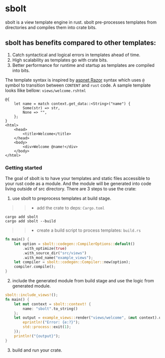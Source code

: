 # sbolt

sbolt is a view template engine in rust. sbolt pre-processes templates from directories and compiles them into crate bits. 

## sbolt has benefits compared to other templates:
1. Catch syntactical and logical errors in templates ahead of time.
2. High scalability as templates go with crate bits.
3. Better performance for runtime and startup as templates are compiled into bits.

The template syntax is inspired by [aspnet Razor](https://dotnet.microsoft.com/en-us/apps/aspnet) syntax which uses `@` symbol to transition between `CONTENT` and `rust` code. A sample template looks llike bellow: `views/welcome.rshtml`
```
@{
    let name = match context.get_data::<String>("name") {
        Some(str) => str,
        None => "",
    };
}
<html>
    <head>
        <title>Welcome</title>
    </head>
    <body>
        <div>Welcome @name!</div>
    </body>
</html>
```

### Getting started
The goal of sbolt is to have your templates and static files accessible to your rust code as a module. And the module will be generated into code living outside of src directory. There are 3 steps to use the crate:

1. use sbolt to preprocess templates at build stage.
>> * add the crate to deps: `Cargo.toml`
```shell
cargo add sbolt
cargo add sbolt --build
```
>> * create a build script to process templates: `build.rs`
```rust
fn main() {
    let option = sbolt::codegen::CompilerOptions::default()
        .with_optimize(true)
        .with_source_dir("src/views")
        .with_mod_name("example_views");
    let compiler = sbolt::codegen::Compiler::new(option);
    compiler.compile();
}
```
2. include the generated module from build stage and use the logic from generated module.
```rust
sbolt::include_views!();
fn main() {
    let mut context = sbolt::context! {
        name: "sbolt".to_string()
    };
    let output = example_views::render("views/welcome", &mut context).unwrap_or_else(|e| {
        eprintln!("Error: {e:?}");
        std::process::exit(1);
    });
    println!("{output}");
}
```
3. build and run your crate.
